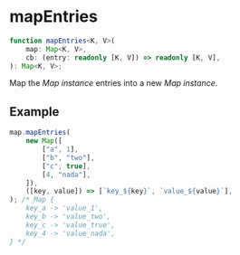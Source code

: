 # mapEntries

```ts
function mapEntries<K, V>(
    map: Map<K, V>,
    cb: (entry: readonly [K, V]) => readonly [K, V],
): Map<K, V>;
```

Map the _Map instance_ entries into a new _Map instance_.

## Example

```ts
map.mapEntries(
    new Map([
        ["a", 1],
        ["b", "two"],
        ["c", true],
        [4, "nada"],
    ]),
    ([key, value]) => [`key_${key}`, `value_${value}`],
); /* Map {
    key_a -> 'value_1',
    key_b -> 'value_two',
    key_c -> 'value_true',
    key_4 -> 'value_nada',
} */
```
